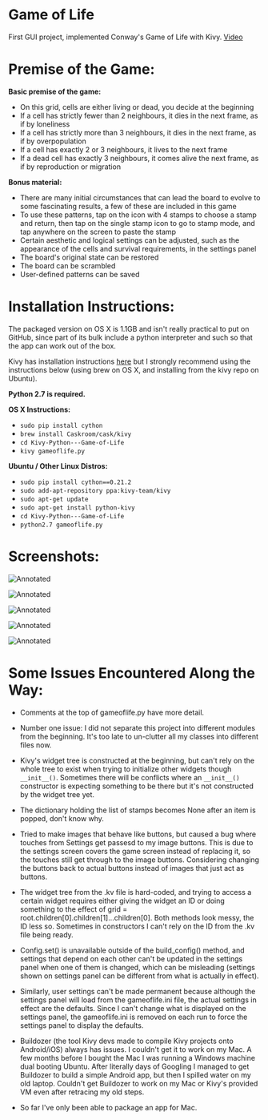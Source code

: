 # Game of Life
First GUI project, implemented Conway's Game of Life with Kivy.
[Video](https://www.youtube.com/watch?v=1j7GlA-tXEo)

Premise of the Game:
====================

**Basic premise of the game:**
- On this grid, cells are either living or dead, you decide at the beginning
- If a cell has strictly fewer than 2 neighbours, it dies in the next frame, as if by loneliness
- If a cell has strictly more than 3 neighbours, it dies in the next frame, as if by overpopulation
- If a cell has exactly 2 or 3 neighbours, it lives to the next frame
- If a dead cell has exactly 3 neighbours, it comes alive the next frame, as if by reproduction or migration

**Bonus material:**
- There are many initial circumstances that can lead the board to evolve to some fascinating results, a few of these are included in this game
- To use these patterns, tap on the icon with 4 stamps to choose a stamp and return, then tap on the single stamp icon to go to stamp mode, and tap anywhere on the screen to paste the stamp
- Certain aesthetic and logical settings can be adjusted, such as the appearance of the cells and survival requirements, in the settings panel
- The board's original state can be restored
- The board can be scrambled
- User-defined patterns can be saved

Installation Instructions:
==========================

The packaged version on OS X is 1.1GB and isn't really practical to put on GitHub, since part of its bulk include a python interpreter and such so that the app can work out of the box.

Kivy has installation instructions [here](http://kivy.org/docs/installation/installation.html) but I strongly recommend using the instructions below (using brew on OS X, and installing from the kivy repo on Ubuntu).

**Python 2.7 is required.**

**OS X Instructions:**
- ```sudo pip install cython```
- ```brew install Caskroom/cask/kivy```
- ```cd Kivy-Python---Game-of-Life```
- ```kivy gameoflife.py```

**Ubuntu / Other Linux Distros:**
- ```sudo pip install cython==0.21.2```
- ```sudo add-apt-repository ppa:kivy-team/kivy```
- ```sudo apt-get update```
- ```sudo apt-get install python-kivy```
- ```cd Kivy-Python---Game-of-Life```
- ```python2.7 gameoflife.py```


Screenshots:
============

![Annotated](https://github.com/SinOverCos/Kivy-Python---Game-of-Life/blob/master/Repeater.gif?raw=true "Repeater")

![Annotated](https://github.com/SinOverCos/Kivy-Python---Game-of-Life/blob/master/Settings1.png?raw=true "Settings")

![Annotated](https://github.com/SinOverCos/Kivy-Python---Game-of-Life/blob/master/Settings2.gif?raw=true "Settings")

![Annotated](https://github.com/SinOverCos/Kivy-Python---Game-of-Life/blob/master/Ship.png?raw=true "Ship")

![Annotated](https://github.com/SinOverCos/Kivy-Python---Game-of-Life/blob/master/Stamps.png?raw=true "Stamps")

Some Issues Encountered Along the Way:
======================================

- Comments at the top of gameoflife.py have more detail.

- Number one issue: I did not separate this project into different modules from the beginning. It's too late to un-clutter all my classes into different files now.

- Kivy's widget tree is constructed at the beginning, but can't rely on the whole tree to exist when trying to initialize other widgets though ```__init__()```. Sometimes there will be conflicts where an ```__init__()``` constructor is expecting something to be there but it's not constructed by the widget tree yet.

- The dictionary holding the list of stamps becomes None after an item is popped, don't know why.

- Tried to make images that behave like buttons, but caused a bug where touches from Settings get passesd to my image buttons. This is due to the settings screen covers the game screen instead of replacing it, so the touches still get through to the image buttons. Considering changing the buttons back to actual buttons instead of images that just act as buttons.

- The widget tree from the .kv file is hard-coded, and trying to access a certain widget requires either giving the widget an ID or doing something to the effect of grid = root.children[0].children[1]...children[0]. Both methods look messy, the ID less so. Sometimes in constructors I can't rely on the ID from the .kv file being ready.

- Config.set() is unavailable outside of the build_config() method, and settings that depend on each other can't be updated in the settings panel when one of them is changed, which can be misleading (settings shown on settings panel can be different from what is actually in effect).

- Similarly, user settings can't be made permanent because although the settings panel will load from the gameoflife.ini file, the actual settings in effect are the defaults. Since I can't change what is displayed on the settings panel, the gameoflife.ini is removed on each run to force the settings panel to display the defaults.

- Buildozer (the tool Kivy devs made to compile Kivy projects onto Android/iOS) always has issues. I couldn't get it to work on my Mac. A few months before I bought the Mac I was running a Windows machine dual booting Ubuntu. After literally days of Googling I managed to get Buildozer to build a simple Android app, but then I spilled water on my old laptop. Couldn't get Buildozer to work on my Mac or Kivy's provided VM even after retracing my old steps.

- So far I've only been able to package an app for Mac.
